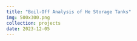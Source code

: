 ```yaml
---
title: "Boil-Off Analysis of He Storage Tanks"
img: 500x300.png
collection: projects
date: 2023-12-05
---
```

